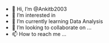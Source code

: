 - 👋 Hi, I’m @Ankitb2003
- 👀 I’m interested in 
- 🌱 I’m currently learning Data Analysis
- 💞️ I’m looking to collaborate on ...
- 📫 How to reach me ...

<!---
Ankitb2003/Ankitb2003 is a ✨ special ✨ repository because its `README.md` (this file) appears on your GitHub profile.
You can click the Preview link to take a look at your changes.
--->
